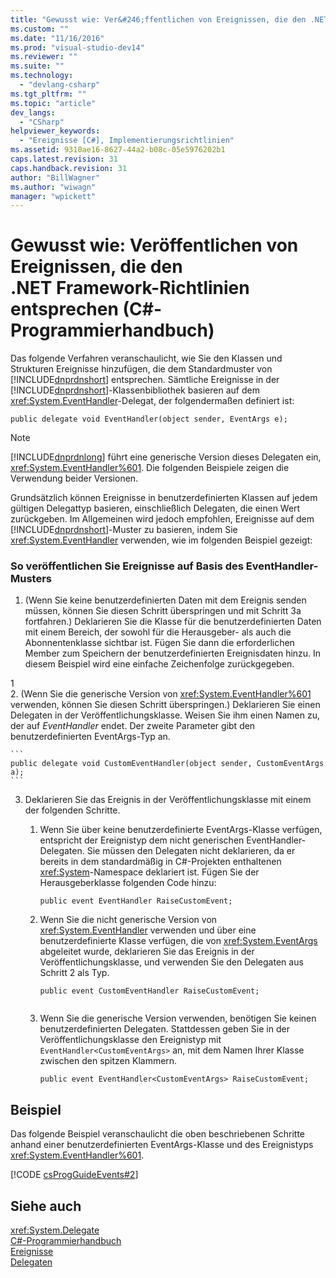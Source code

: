 ```yaml
---
title: "Gewusst wie: Ver&#246;ffentlichen von Ereignissen, die den .NET&#160;Framework-Richtlinien entsprechen (C#-Programmierhandbuch) | Microsoft Docs"
ms.custom: ""
ms.date: "11/16/2016"
ms.prod: "visual-studio-dev14"
ms.reviewer: ""
ms.suite: ""
ms.technology: 
  - "devlang-csharp"
ms.tgt_pltfrm: ""
ms.topic: "article"
dev_langs: 
  - "CSharp"
helpviewer_keywords: 
  - "Ereignisse [C#], Implementierungsrichtlinien"
ms.assetid: 9310ae16-8627-44a2-b08c-05e5976202b1
caps.latest.revision: 31
caps.handback.revision: 31
author: "BillWagner"
ms.author: "wiwagn"
manager: "wpickett"
---
```

# Gewusst wie: Ver&#246;ffentlichen von Ereignissen, die den .NET&#160;Framework-Richtlinien entsprechen (C#-Programmierhandbuch)
Das folgende Verfahren veranschaulicht, wie Sie den Klassen und Strukturen Ereignisse hinzufügen, die dem Standardmuster von [!INCLUDE[dnprdnshort](../../../csharp/getting-started/includes/dnprdnshort_md.md)] entsprechen.  Sämtliche Ereignisse in der [!INCLUDE[dnprdnshort](../../../csharp/getting-started/includes/dnprdnshort_md.md)]\-Klassenbibliothek basieren auf dem <xref:System.EventHandler>\-Delegat, der folgendermaßen definiert ist:  
  
```  
public delegate void EventHandler(object sender, EventArgs e);  
```  
  
> [!NOTE]
>  [!INCLUDE[dnprdnlong](../../../csharp/programming-guide/events/includes/dnprdnlong_md.md)] führt eine generische Version dieses Delegaten ein, <xref:System.EventHandler%601>.  Die folgenden Beispiele zeigen die Verwendung beider Versionen.  
  
 Grundsätzlich können Ereignisse in benutzerdefinierten Klassen auf jedem gültigen Delegattyp basieren, einschließlich Delegaten, die einen Wert zurückgeben. Im Allgemeinen wird jedoch empfohlen, Ereignisse auf dem [!INCLUDE[dnprdnshort](../../../csharp/getting-started/includes/dnprdnshort_md.md)]\-Muster zu basieren, indem Sie <xref:System.EventHandler> verwenden, wie im folgenden Beispiel gezeigt:  
  
### So veröffentlichen Sie Ereignisse auf Basis des EventHandler\-Musters  
  
1.  \(Wenn Sie keine benutzerdefinierten Daten mit dem Ereignis senden müssen, können Sie diesen Schritt überspringen und mit Schritt 3a fortfahren.\) Deklarieren Sie die Klasse für die benutzerdefinierten Daten mit einem Bereich, der sowohl für die Herausgeber\- als auch die Abonnentenklasse sichtbar ist.  Fügen Sie dann die erforderlichen Member zum Speichern der benutzerdefinierten Ereignisdaten hinzu.  In diesem Beispiel wird eine einfache Zeichenfolge zurückgegeben.  
  
<CodeContentPlaceHolder>1</CodeContentPlaceHolder>  
2.  \(Wenn Sie die generische Version von <xref:System.EventHandler%601> verwenden, können Sie diesen Schritt überspringen.\) Deklarieren Sie einen Delegaten in der Veröffentlichungsklasse.  Weisen Sie ihm einen Namen zu, der auf *EventHandler* endet.  Der zweite Parameter gibt den benutzerdefinierten EventArgs\-Typ an.  
  
    ```  
    public delegate void CustomEventHandler(object sender, CustomEventArgs a);  
    ```  
  
3.  Deklarieren Sie das Ereignis in der Veröffentlichungsklasse mit einem der folgenden Schritte.  
  
    1.  Wenn Sie über keine benutzerdefinierte EventArgs\-Klasse verfügen, entspricht der Ereignistyp dem nicht generischen EventHandler\-Delegaten.  Sie müssen den Delegaten nicht deklarieren, da er bereits in dem standardmäßig in C\#\-Projekten enthaltenen <xref:System>\-Namespace deklariert ist.  Fügen Sie der Herausgeberklasse folgenden Code hinzu:  
  
        ```  
        public event EventHandler RaiseCustomEvent;  
        ```  
  
    2.  Wenn Sie die nicht generische Version von <xref:System.EventHandler> verwenden und über eine benutzerdefinierte Klasse verfügen, die von <xref:System.EventArgs> abgeleitet wurde, deklarieren Sie das Ereignis in der Veröffentlichungsklasse, und verwenden Sie den Delegaten aus Schritt 2 als Typ.  
  
        ```  
        public event CustomEventHandler RaiseCustomEvent;  
  
        ```  
  
    3.  Wenn Sie die generische Version verwenden, benötigen Sie keinen benutzerdefinierten Delegaten.  Stattdessen geben Sie in der Veröffentlichungsklasse den Ereignistyp mit `EventHandler<CustomEventArgs>` an, mit dem Namen Ihrer Klasse zwischen den spitzen Klammern.  
  
        ```  
        public event EventHandler<CustomEventArgs> RaiseCustomEvent;  
        ```  
  
## Beispiel  
 Das folgende Beispiel veranschaulicht die oben beschriebenen Schritte anhand einer benutzerdefinierten EventArgs\-Klasse und des Ereignistyps <xref:System.EventHandler%601>.  
  
 [!CODE [csProgGuideEvents#2](../CodeSnippet/VS_Snippets_VBCSharp/csProgGuideEvents#2)]  
  
## Siehe auch  
 <xref:System.Delegate>   
 [C\#\-Programmierhandbuch](../../../csharp/programming-guide/index.md)   
 [Ereignisse](../../../csharp/programming-guide/events/index.md)   
 [Delegaten](../../../csharp/programming-guide/delegates/index.md)